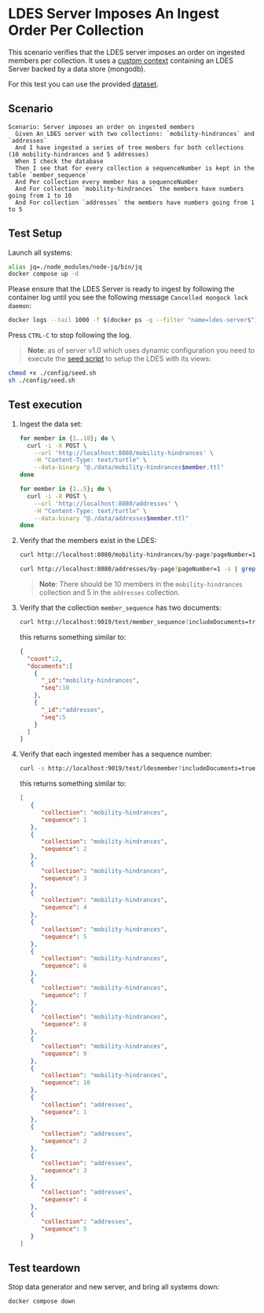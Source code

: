 # LDES Server Imposes An Ingest Order Per Collection
This scenario verifies that the LDES server imposes an order on ingested members per collection. It uses a [custom context](./docker-compose.yml) containing an LDES Server backed by a data store (mongodb).

For this test you can use the provided [dataset](./data).

## Scenario
```gherkin
Scenario: Server imposes an order on ingested members
  Given An LDES server with two collections: `mobility-hindrances` and `addresses`
  And I have ingested a series of tree members for both collections (10 mobility-hindrances and 5 addresses)
  When I check the database
  Then I see that for every collection a sequenceNumber is kept in the table `member_sequence`
  And Per collection every member has a sequenceNumber
  And For collection `mobility-hindrances` the members have numbers going from 1 to 10
  And For collection `addresses` the members have numbers going from 1 to 5
```

## Test Setup
Launch all systems:
```bash
alias jq=./node_modules/node-jq/bin/jq
docker compose up -d
```
Please ensure that the LDES Server is ready to ingest by following the container log until you see the following message `Cancelled mongock lock daemon`:
```bash
docker logs --tail 1000 -f $(docker ps -q --filter "name=ldes-server$")
```
Press `CTRL-C` to stop following the log.

> **Note**: as of server v1.0 which uses dynamic configuration you need to execute the [seed script](./config/seed.sh) to setup the LDES with its views:
```bash
chmod +x ./config/seed.sh
sh ./config/seed.sh
```

## Test execution
1. Ingest the data set:
    ```bash
    for member in {1..10}; do \
      curl -i -X POST \
        --url 'http://localhost:8080/mobility-hindrances' \
        -H "Content-Type: text/turtle" \
        --data-binary "@./data/mobility-hindrances$member.ttl"
    done
   
    for member in {1..5}; do \
      curl -i -X POST \
        --url 'http://localhost:8080/addresses' \
        -H "Content-Type: text/turtle" \
        --data-binary "@./data/addresses$member.ttl"
    done
    ```

2. Verify that the members exist in the LDES:
    ```bash
    curl http://localhost:8080/mobility-hindrances/by-page?pageNumber=1 -s | grep "terms:isVersionOf" | wc -l
    ```
    ```bash
    curl http://localhost:8080/addresses/by-page?pageNumber=1 -s | grep "terms:isVersionOf" | wc -l
    ```

   > **Note**: There should be 10 members in the `mobility-hindrances` collection and 5 in the `addresses` collection.


3. Verify that the collection `member_sequence` has two documents:
   ```bash
   curl http://localhost:9019/test/member_sequence?includeDocuments=true
   ```
   this returns something similar to:
   ```json
   {
     "count":2,
     "documents":[
       {
         "_id":"mobility-hindrances",
         "seq":10
       },
       {
         "_id":"addresses",
         "seq":5
       }
     ]
   }

   ```

4. Verify that each ingested member has a sequence number:
   ```bash
   curl -s http://localhost:9019/test/ldesmember?includeDocuments=true | jq "[.documents[] | {collection: .collectionName, sequence: .sequenceNr}]"
   ```
   this returns something similar to:
   ```json
   [
      {
         "collection": "mobility-hindrances",
         "sequence": 1
      },
      {
         "collection": "mobility-hindrances",
         "sequence": 2
      },
      {
         "collection": "mobility-hindrances",
         "sequence": 3
      },
      {
         "collection": "mobility-hindrances",
         "sequence": 4
      },
      {
         "collection": "mobility-hindrances",
         "sequence": 5
      },
      {
         "collection": "mobility-hindrances",
         "sequence": 6
      },
      {
         "collection": "mobility-hindrances",
         "sequence": 7
      },
      {
         "collection": "mobility-hindrances",
         "sequence": 8
      },
      {
         "collection": "mobility-hindrances",
         "sequence": 9
      },
      {
         "collection": "mobility-hindrances",
         "sequence": 10
      },
      {
         "collection": "addresses",
         "sequence": 1
      },
      {
         "collection": "addresses",
         "sequence": 2
      },
      {
         "collection": "addresses",
         "sequence": 3
      },
      {
         "collection": "addresses",
         "sequence": 4
      },
      {
         "collection": "addresses",
         "sequence": 5
      }
   ]
   ```

## Test teardown
Stop data generator and new server, and bring all systems down:
```bash
docker compose down
```
